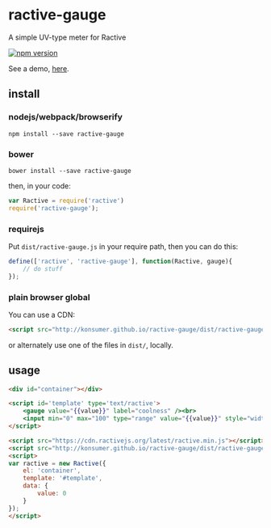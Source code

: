 # ractive-gauge

A simple UV-type meter for Ractive

[![npm version](https://badge.fury.io/js/ractive-gauge.svg)](http://badge.fury.io/js/ractive-gauge)

See a demo, [here](http://konsumer.github.io/ractive-gauge/).

## install

### nodejs/webpack/browserify

```
npm install --save ractive-gauge
```

### bower

```
bower install --save ractive-gauge
```

then, in your code:

```javascript
var Ractive = require('ractive')
require('ractive-gauge');
```

### requirejs

Put `dist/ractive-gauge.js` in your require path, then you can do this:

```javascript
define(['ractive', 'ractive-gauge'], function(Ractive, gauge){
    // do stuff
});
```

### plain browser global

You can use a CDN:

```html
<script src="http://konsumer.github.io/ractive-gauge/dist/ractive-gauge.min.js"></script>
```

or alternately use one of the files in `dist/`, locally.


## usage

```html
<div id="container"></div>

<script id='template' type='text/ractive'>
	<gauge value="{{value}}" label="coolness" /><br>
	<input min="0" max="100" type="range" value="{{value}}" style="width:255px;margin-left:2.5px"/>
</script>

<script src="https://cdn.ractivejs.org/latest/ractive.min.js"></script>
<script src="http://konsumer.github.io/ractive-gauge/dist/ractive-gauge.min.js"></script>
<script>
var ractive = new Ractive({
	el: 'container',
	template: '#template',
	data: {
		value: 0
	}
});
</script>
```